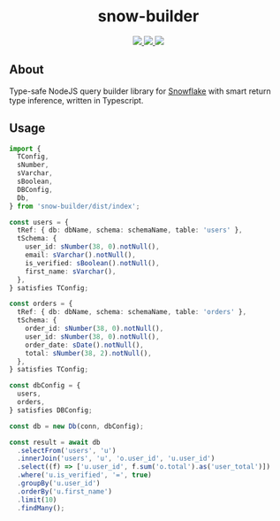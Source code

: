 <h1 align="center">snow-builder</h1>

<p align="center">
    <a href="https://github.com/j-dumbell/snow-builder/actions/workflows/test.yml">
      <img src="https://github.com/j-dumbell/snow-builder/actions/workflows/test.yml/badge.svg?branch=main" />
    </a>
    <a href="https://github.com/j-dumbell/snow-builder/blob/main/LICENSE">
      <img src="https://img.shields.io/badge/License-MIT-yellow.svg" />
    </a>
    <a href="https://www.npmjs.com/package/snow-builder">
      <img src="https://badge.fury.io/js/snow-builder.svg" />
    </a>
</p>

## About

Type-safe NodeJS query builder library for [Snowflake](https://www.snowflake.com/en/) with smart return type inference, written in Typescript.

## Usage

```typescript
import {
  TConfig,
  sNumber,
  sVarchar,
  sBoolean,
  DBConfig,
  Db,
} from 'snow-builder/dist/index';

const users = {
  tRef: { db: dbName, schema: schemaName, table: 'users' },
  tSchema: {
    user_id: sNumber(38, 0).notNull(),
    email: sVarchar().notNull(),
    is_verified: sBoolean().notNull(),
    first_name: sVarchar(),
  },
} satisfies TConfig;

const orders = {
  tRef: { db: dbName, schema: schemaName, table: 'orders' },
  tSchema: {
    order_id: sNumber(38, 0).notNull(),
    user_id: sNumber(38, 0).notNull(),
    order_date: sDate().notNull(),
    total: sNumber(38, 2).notNull(),
  },
} satisfies TConfig;

const dbConfig = {
  users,
  orders,
} satisfies DBConfig;

const db = new Db(conn, dbConfig);

const result = await db
  .selectFrom('users', 'u')
  .innerJoin('users', 'u', 'o.user_id', 'u.user_id')
  .select((f) => ['u.user_id', f.sum('o.total').as('user_total')])
  .where('u.is_verified', '=', true)
  .groupBy('u.user_id')
  .orderBy('u.first_name')
  .limit(10)
  .findMany();
```

